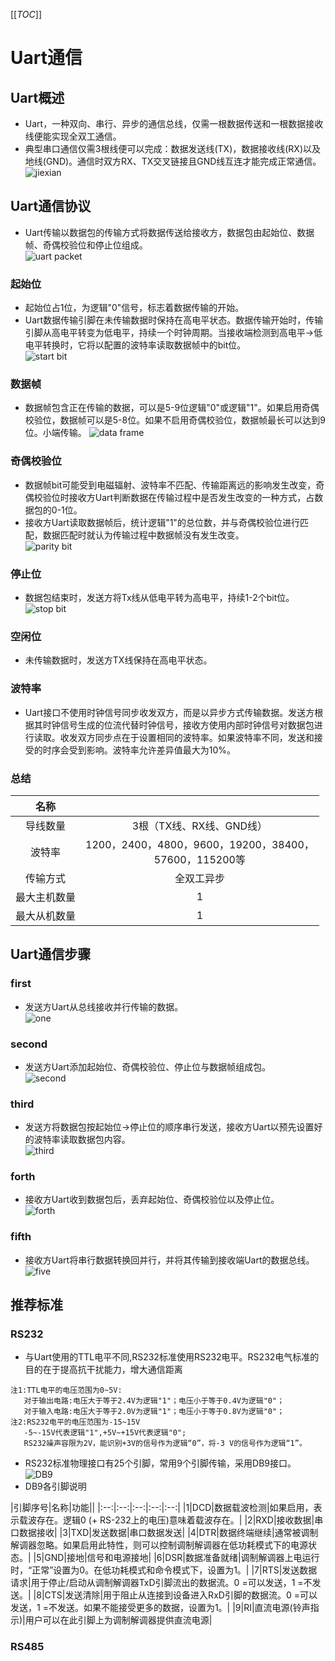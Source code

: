 [[_TOC_]]
# Uart通信
## Uart概述
- Uart，一种双向、串行、异步的通信总线，仅需一根数据传送和一根数据接收线便能实现全双工通信。
- 典型串口通信仅需3根线便可以完成：数据发送线(TX)，数据接收线(RX)以及地线(GND)。通信时双方RX、TX交叉链接且GND线互连才能完成正常通信。<br>
![jiexian](./resource/jiexian.png)
## Uart通信协议
- Uart传输以数据包的传输方式将数据传送给接收方，数据包由起始位、数据帧、奇偶校验位和停止位组成。<br>
![uart packet](./resource/datapacket.png "数据包")
### 起始位
- 起始位占1位，为逻辑"0"信号，标志着数据传输的开始。<br>
- Uart数据传输引脚在未传输数据时保持在高电平状态。数据传输开始时，传输引脚从高电平转变为低电平，持续一个时钟周期。当接收端检测到高电平->低电平转换时，它将以配置的波特率读取数据帧中的bit位。<br>
![start bit](./resource/startbit.png "起始位")
### 数据帧
- 数据帧包含正在传输的数据，可以是5-9位逻辑"0"或逻辑"1"。如果启用奇偶校验位，数据帧可以是5-8位。如果不启用奇偶校验位，数据帧最长可以达到9位。小端传输。
![data frame](./resource/dataframe.png "数据帧")
### 奇偶校验位
- 数据帧bit可能受到电磁辐射、波特率不匹配、传输距离远的影响发生改变，奇偶校验位时接收方Uart判断数据在传输过程中是否发生改变的一种方式，占数据包的0-1位。<br>
- 接收方Uart读取数据帧后，统计逻辑"1"的总位数，并与奇偶校验位进行匹配，数据匹配时就认为传输过程中数据帧没有发生改变。<br>
![parity bit](./resource/paritybit.png "奇偶校验位")
### 停止位
- 数据包结束时，发送方将Tx线从低电平转为高电平，持续1-2个bit位。<br>
![stop bit](./resource/stopbit.png "停止位")
### 空闲位
- 未传输数据时，发送方TX线保持在高电平状态。
### 波特率
- Uart接口不使用时钟信号同步收发双方，而是以异步方式传输数据。发送方根据其时钟信号生成的位流代替时钟信号，接收方使用内部时钟信号对数据包进行读取。收发双方同步点在于设置相同的波特率。如果波特率不同，发送和接受的时序会受到影响。波特率允许差异值最大为10%。
### 总结
|名称||
|:--:|:--:|
|导线数量|3根（TX线、RX线、GND线）|
|波特率|1200，2400，4800，9600，19200，38400，<br>57600，115200等|
|传输方式|全双工异步|
|最大主机数量|1|
|最大从机数量|1|
## Uart通信步骤
### first
- 发送方Uart从总线接收并行传输的数据。<br>
![one](./resource/stepone.PNG)
### second
- 发送方Uart添加起始位、奇偶校验位、停止位与数据帧组成包。<br>
![second](./resource/steptwo.PNG)
### third
- 发送方将数据包按起始位->停止位的顺序串行发送，接收方Uart以预先设置好的波特率读取数据包内容。<br>
![third](./resource/stepthree.PNG)
### forth
- 接收方Uart收到数据包后，丢弃起始位、奇偶校验位以及停止位。<br>
![forth](./resource/stepfour.PNG)
### fifth
- 接收方Uart将串行数据转换回并行，并将其传输到接收端Uart的数据总线。<br>
![five](./resource/stepfive.PNG)

## 推荐标准
### RS232
- 与Uart使用的TTL电平不同,RS232标准使用RS232电平。RS232电气标准的目的在于提高抗干扰能力，增大通信距离
~~~
注1:TTL电平的电压范围为0~5V:
   对于输出电路:电压大于等于2.4V为逻辑"1"；电压小于等于0.4V为逻辑"0"；
   对于输入电路:电压大于等于2.0V为逻辑"1"；电压小于等于0.8V为逻辑"0"；
注2:RS232电平的电压范围为-15~15V
   -5~-15V代表逻辑"1",+5V~+15V代表逻辑"0";
   RS232噪声容限为2V，能识别+3V的信号作为逻辑“0”，将-3 V的信号作为逻辑“1”。
~~~
- RS232标准物理接口有25个引脚，常用9个引脚传输，采用DB9接口。<br>
![DB9](./resource/DB9.PNG)<br>
- DB9各引脚说明<br>

|引脚序号|名称|功能||
|:--:|:--:|:--:|:--:|:--:|
|1|DCD|数据载波检测|如果启用，表示载波存在。逻辑0 (+ RS-232上的电压)意味着载波存在。|
|2|RXD|接收数据|串口数据接收|
|3|TXD|发送数据|串口数据发送|
|4|DTR|数据终端继续|通常被调制解调器忽略。如果启用此特性，则可以控制调制解调器在低功耗模式下的电源状态。|
|5|GND|接地|信号和电源接地|
|6|DSR|数据准备就绪|调制解调器上电运行时，“正常”设置为0。在低功耗模式和命令模式下，设置为1。|
|7|RTS|发送数据请求|用于停止/启动从调制解调器TxD引脚流出的数据流。0 =可以发送，1 =不发送。|
|8|CTS|发送清除|用于阻止从连接到设备进入RxD引脚的数据流。0 =可以发送，1 =不发送。如果不能接受更多的数据，设置为1。|
|9|RI|直流电源(铃声指示)|用户可以在此引脚上为调制解调器提供直流电源|
### RS485